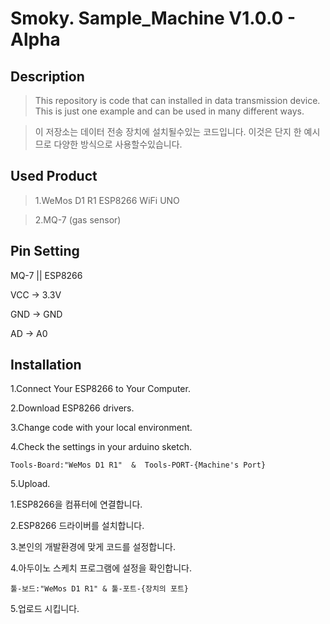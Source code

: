 Smoky. Sample_Machine V1.0.0 - Alpha
===============================

Description
-----------

>This repository is code that can installed in data transmission device. This is just one example and can be used in many different ways.


>이 저장소는 데이터 전송 장치에 설치될수있는 코드입니다. 이것은 단지 한 예시므로 다양한 방식으로 사용할수있습니다.


Used Product
-----------

>1.WeMos D1 R1 ESP8266 WiFi UNO 

>2.MQ-7 (gas sensor)


Pin Setting
----------
MQ-7 ||  ESP8266

VCC -> 3.3V

GND -> GND

AD -> A0 

Installation
------------
1.Connect Your ESP8266 to Your Computer.

2.Download ESP8266 drivers.

3.Change code with your local environment.

4.Check the settings in your arduino sketch.
~~~
Tools-Board:"WeMos D1 R1"  &  Tools-PORT-{Machine's Port}
~~~

5.Upload.




1.ESP8266을 컴퓨터에 연결합니다.

2.ESP8266 드라이버를 설치합니다.

3.본인의 개발환경에 맞게 코드를 설정합니다.

4.아두이노 스케치 프로그램에 설정을 확인합니다.
~~~
툴-보드:"WeMos D1 R1" & 툴-포트-{장치의 포트}
~~~

5.업로드 시킵니다.
